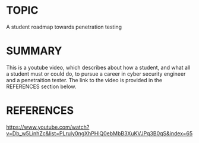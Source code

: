 # TOPIC
A student roadmap towards penetration testing

# SUMMARY
This is a youtube video, which describes about how a student, and what all a student must or could do, to pursue a career in cyber security engineer and a penetraition tester.
The link to the video is provided in the REFERENCES section below.

# REFERENCES
https://www.youtube.com/watch?v=Db_w5LinhZc&list=PLruly0ngXhPHlQ0ebMbB3XuKVJPq3B0qS&index=65
